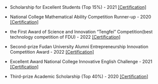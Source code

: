 - Scholarship for Excellent Students (Top 15%) - 2021 [[Certification]](contents/prizePhoto/scholarship(1).pdf)

- National College Mathematical Ability Competition Runner-up - 2020 [[Certification]](contents/prizePhoto/mathCompetitionAward.pdf)

- the First Award of Science and Innovation “Tengfei” Competition(best technology competition of FDU) - 2022 [[Certification]](contents/prizePhoto/ResearchAward.pdf)

- Second-prize Fudan University Alumni Entrepreneurship Innovation Competition Award - 2022 [[Certification]](contents/prizePhoto/Innovation&EntrepreneurshipAward.pdf)

- Excellent Award National College Innovative English Challenge - 2021 [[Certification]](contents/prizePhoto/EnglishCompetitionAward.pdf)

- Third-prize Academic Scholarship (Top 40%) - 2020 [[Certification]](contents/prizePhoto/scholarship(2).pdf)



